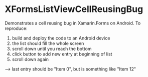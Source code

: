 XFormsListViewCellReusingBug
============================

Demonstrates a cell reusing bug in Xamarin.Forms on Android. To reproduce:

1. build and deploy the code to an Android device
2. the list should fill the whole screen
3. scroll down until you reach the bottom
4. click button to add new entry at beginning of list
5. scroll down again

 --> last entry should be "Item 0", but is something like "Item 12"
